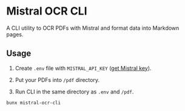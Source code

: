 # Mistral OCR CLI

A CLI utility to OCR PDFs with Mistral and format data into Markdown pages.

## Usage

1. Create `.env` file with `MISTRAL_API_KEY` ([get Mistral key](https://console.mistral.ai/)).

2. Put your PDFs into `/pdf` directory.

3. Run CLI in the same directory as `.env` and `/pdf`.

```bash
bunx mistral-ocr-cli
```
